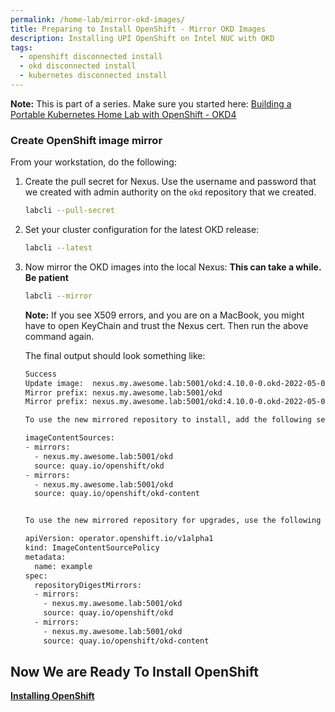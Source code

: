 ```yaml
---
permalink: /home-lab/mirror-okd-images/
title: Preparing to Install OpenShift - Mirror OKD Images
description: Installing UPI OpenShift on Intel NUC with OKD
tags:
  - openshift disconnected install
  - okd disconnected install
  - kubernetes disconnected install
---
```

__Note:__ This is part of a series.  Make sure you started here: [Building a Portable Kubernetes Home Lab with OpenShift - OKD4](/home-lab/lab-intro/)

### Create OpenShift image mirror

From your workstation, do the following:

1. Create the pull secret for Nexus.  Use the username and password that we created with admin authority on the `okd` repository that we created.

   ```bash
   labcli --pull-secret
   ```

1. Set your cluster configuration for the latest OKD release:

   ```bash
   labcli --latest
   ```

1. Now mirror the OKD images into the local Nexus: __This can take a while.  Be patient__

   ```bash
   labcli --mirror 
   ```

   __Note:__ If you see X509 errors, and you are on a MacBook, you might have to open KeyChain and trust the Nexus cert.  Then run the above command again.

   The final output should look something like:

   ```bash
   Success
   Update image:  nexus.my.awesome.lab:5001/okd:4.10.0-0.okd-2022-05-07-021833
   Mirror prefix: nexus.my.awesome.lab:5001/okd
   Mirror prefix: nexus.my.awesome.lab:5001/okd:4.10.0-0.okd-2022-05-07-021833

   To use the new mirrored repository to install, add the following section to the install-config.yaml:

   imageContentSources:
   - mirrors:
     - nexus.my.awesome.lab:5001/okd
     source: quay.io/openshift/okd
   - mirrors:
     - nexus.my.awesome.lab:5001/okd
     source: quay.io/openshift/okd-content


   To use the new mirrored repository for upgrades, use the following to create an ImageContentSourcePolicy:

   apiVersion: operator.openshift.io/v1alpha1
   kind: ImageContentSourcePolicy
   metadata:
     name: example
   spec:
     repositoryDigestMirrors:
     - mirrors:
       - nexus.my.awesome.lab:5001/okd
       source: quay.io/openshift/okd
     - mirrors:
       - nexus.my.awesome.lab:5001/okd
       source: quay.io/openshift/okd-content    
   ```

## Now We are Ready To Install OpenShift

__[Installing OpenShift](/home-lab/install-okd-lab/)__
